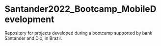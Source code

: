 # Santander2022_Bootcamp_MobileDevelopment
Repository for projects developed during a bootcamp supported by bank Santander and Dio, in Brazil.
